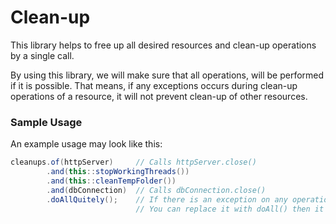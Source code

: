 # Clean-up

This library helps to free up all desired resources and clean-up operations by a single call.

By using this library, we will make sure that all operations, will be performed if it is possible.
That means, if any exceptions occurs during clean-up operations of a resource, it will
not prevent clean-up of other resources.

### Sample Usage

An example usage may look like this:

```java
cleanups.of(httpServer)     // Calls httpServer.close()
        .and(this::stopWorkingThreads())
        .and(this::cleanTempFolder())
        .and(dbConnection)  // Calls dbConnection.close()
        .doAllQuitely();    // If there is an exception on any operation just logs it.
                            // You can replace it with doAll() then it throws the first exception after trying for all operations.
 ```
